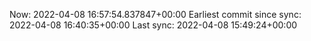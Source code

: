 Now: 2022-04-08 16:57:54.837847+00:00 Earliest commit since sync: 2022-04-08 16:40:35+00:00 Last sync: 2022-04-08 15:49:24+00:00
